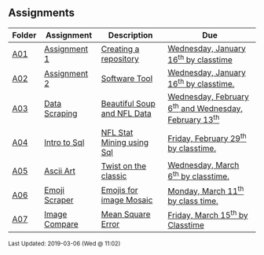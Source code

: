 ## Assignments
| Folder | Assignment | Description | Due|
 | ------------|------------|------------|------------|
 | [A01](https://github.com/rugbyprof/4883-Software-Tools/tree/master/Assignments/A01) | [ Assignment 1 ](https://github.com/rugbyprof/4883-Software-Tools/tree/master/Assignments/A01) | [ Creating a repository](https://github.com/rugbyprof/4883-Software-Tools/tree/master/Assignments/A01) | [Wednesday, January 16<sup>th</sup> by classtime](https://github.com/rugbyprof/4883-Software-Tools/tree/master/Assignments/A01) |
 | [A02](https://github.com/rugbyprof/4883-Software-Tools/tree/master/Assignments/A02) | [ Assignment 2 ](https://github.com/rugbyprof/4883-Software-Tools/tree/master/Assignments/A02) | [ Software Tool](https://github.com/rugbyprof/4883-Software-Tools/tree/master/Assignments/A02) | [Wednesday, January 16<sup>th</sup> by classtime.](https://github.com/rugbyprof/4883-Software-Tools/tree/master/Assignments/A02) |
 | [A03](https://github.com/rugbyprof/4883-Software-Tools/tree/master/Assignments/A03) | [ Data Scraping ](https://github.com/rugbyprof/4883-Software-Tools/tree/master/Assignments/A03) | [ Beautiful Soup and NFL Data](https://github.com/rugbyprof/4883-Software-Tools/tree/master/Assignments/A03) | [Wednesday, February 6<sup>th</sup> and Wednesday, February 13<sup>th</sup>](https://github.com/rugbyprof/4883-Software-Tools/tree/master/Assignments/A03) |
 | [A04](https://github.com/rugbyprof/4883-Software-Tools/tree/master/Assignments/A04) | [ Intro to Sql ](https://github.com/rugbyprof/4883-Software-Tools/tree/master/Assignments/A04) | [ NFL Stat Mining using Sql](https://github.com/rugbyprof/4883-Software-Tools/tree/master/Assignments/A04) | [Friday, February 29<sup>th</sup> by classtime.](https://github.com/rugbyprof/4883-Software-Tools/tree/master/Assignments/A04) |
 | [A05](https://github.com/rugbyprof/4883-Software-Tools/tree/master/Assignments/A05) | [ Ascii Art ](https://github.com/rugbyprof/4883-Software-Tools/tree/master/Assignments/A05) | [ Twist on the classic](https://github.com/rugbyprof/4883-Software-Tools/tree/master/Assignments/A05) | [Wednesday, March 6<sup>th</sup> by classtime.](https://github.com/rugbyprof/4883-Software-Tools/tree/master/Assignments/A05) |
 | [A06](https://github.com/rugbyprof/4883-Software-Tools/tree/master/Assignments/A06) | [ Emoji Scraper ](https://github.com/rugbyprof/4883-Software-Tools/tree/master/Assignments/A06) | [ Emojis for image Mosaic](https://github.com/rugbyprof/4883-Software-Tools/tree/master/Assignments/A06) | [Monday, March 11<sup>th</sup> by class time.](https://github.com/rugbyprof/4883-Software-Tools/tree/master/Assignments/A06) |
 | [A07](https://github.com/rugbyprof/4883-Software-Tools/tree/master/Assignments/A07) | [ Image Compare ](https://github.com/rugbyprof/4883-Software-Tools/tree/master/Assignments/A07) | [ Mean Square Error](https://github.com/rugbyprof/4883-Software-Tools/tree/master/Assignments/A07) | [Friday, March 15<sup>th</sup> by Classtime](https://github.com/rugbyprof/4883-Software-Tools/tree/master/Assignments/A07) |

<sup>Last Updated: 2019-03-06 (Wed @ 11:02)</sup>
